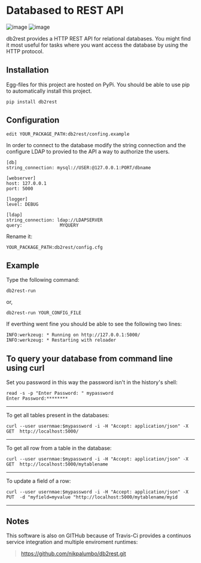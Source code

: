 Databased to REST API
=====================

![image](https://pypip.in/v/db2rest/badge.png) ![image](https://pypip.in/d/db2rest/badge.png)

db2rest provides a HTTP REST API for relational databases. You might
find it most useful for tasks where you want access the database by
using the HTTP protocol.

Installation
------------

Egg-files for this project are hosted on PyPi. You should be able to use
pip to automatically install this project.

    pip install db2rest

Configuration
-------------

    edit YOUR_PACKAGE_PATH:db2rest/confing.example

In order to connect to the database modify the string connection and the
configure LDAP to provied to the API a way to authorize the users.

    [db]
    string_connection: mysql://USER:@127.0.0.1:PORT/dbname

    [webserver]
    host: 127.0.0.1
    port: 5000

    [logger]
    level: DEBUG

    [ldap]
    string_connection: ldap://LDAPSERVER
    query:              MYQUERY

Rename it:

    YOUR_PACKAGE_PATH:db2rest/config.cfg

Example
-------

Type the following command:

    db2rest-run

or,

    db2rest-run YOUR_CONFIG_FILE 

If everthing went fine you should be able to see the following two
lines:

    INFO:werkzeug: * Running on http://127.0.0.1:5000/
    INFO:werkzeug: * Restarting with reloader

To query your database from command line using curl
---------------------------------------------------

Set you password in this way the password isn't in the history's shell:

    read -s -p "Enter Password: " mypassword
    Enter Password:********

* * * * *

To get all tables present in the databases:

    curl --user usernmae:$mypassword -i -H "Accept: application/json" -X GET  http://localhost:5000/  

* * * * *

To get all row from a table in the database:

    curl --user usernmae:$mypassword -i -H "Accept: application/json" -X GET  http://localhost:5000/mytablename 

* * * * *

To update a field of a row:

    curl --user usernmae:$mypassword -i -H "Accept: application/json" -X PUT  -d "myfield=myvalue "http://localhost:5000/mytablename/myid 

* * * * *

Notes
-----

This software is also on GITHub because of Travis-Ci provides a
continuos service integration and multiple enviroment runtimes:

> <https://github.com/nikpalumbo/db2rest.git>
